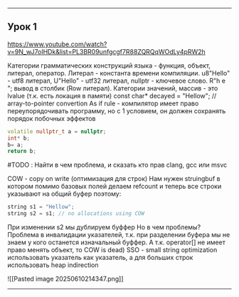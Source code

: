 ______

## Урок 1

https://www.youtube.com/watch?v=9N_wJ7oIHDk&list=PL3BR09unfgcgf7R88ZQRQqWOdLy4pRW2h

Категории грамматических конструкций языка - функция, объект, литерал, оператор.
Литерал - константа времени компиляции.
u8"Hello" - utf8 литерал, U"Hello" - utf32 литерал, nullptr - ключевое слово.
R"h
e
";
вывод в столбик (Row литерал).
Категории значений, массив - это lvalue (т.к. есть локация в памяти)
const char* decayed = "Hellow"; // array-to-pointer convertion
As if rule - компилятор имеет право переупорядочивать программу, но с 1 условием, он должен сохранять порядок побочных эффектов
```cpp
volatile nullptr_t a = nullptr;
int* b;
b= a;
return b;
```

#TODO : Найти в чем проблема, и сказать кто прав clang, gcc или msvc

COW - copy on write (оптимизация для строк)
Нам нужен struingbuf в котором помимо базовых полей делаем refcount
и теперь все строки указывают на общий буфер
поэтому:
```cpp
string s1 = "Hellow";
string s2 = s1; // no allocations using COW
```

При изменении s2 мы дублируем буффер
Но в чем проблемы?
Проблема в инвалидации указателей, т.к. при разделении буфера мы не знаем у кого останется изначальный буффер.
А т.к. operator[] не имеет право менять объект, то COW is dead)
SSO - small string optimization
использовать указатель как указатель, а для больших строк использовать heap indirection

![[Pasted image 20250610214347.png]]

______